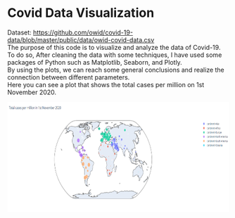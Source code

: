 # Covid Data Visualization
Dataset: https://github.com/owid/covid-19-data/blob/master/public/data/owid-covid-data.csv <br>
 The purpose of this code is to visualize and analyze the data of Covid-19. To do so, After cleaning the data with some techniques, I have used some packages of Python such as Matplotlib, Seaborn, and Plotly.<br>
 By using the plots, we can reach some general conclusions and realize the connection between different parameters.<br>
 Here you can see a plot that shows the total cases per million on 1st November 2020.<br>
 
<div align=center>
  <img src="./assets/1.PNG" width="600" height="250" align="center"/>
</div>
